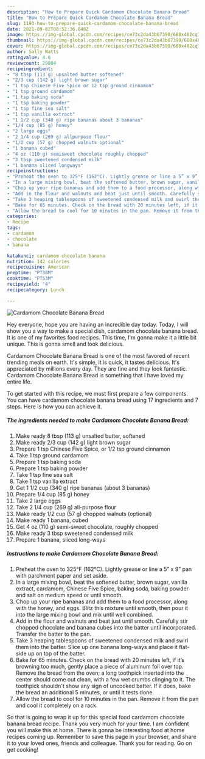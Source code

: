 ```yaml
---
description: "How to Prepare Quick Cardamom Chocolate Banana Bread"
title: "How to Prepare Quick Cardamom Chocolate Banana Bread"
slug: 1193-how-to-prepare-quick-cardamom-chocolate-banana-bread
date: 2021-09-02T08:52:36.840Z
image: https://img-global.cpcdn.com/recipes/ce73c2da43b67390/680x482cq70/cardamom-chocolate-banana-bread-recipe-main-photo.jpg
thumbnail: https://img-global.cpcdn.com/recipes/ce73c2da43b67390/680x482cq70/cardamom-chocolate-banana-bread-recipe-main-photo.jpg
cover: https://img-global.cpcdn.com/recipes/ce73c2da43b67390/680x482cq70/cardamom-chocolate-banana-bread-recipe-main-photo.jpg
author: Sally Watts
ratingvalue: 4.6
reviewcount: 29884
recipeingredient:
- "8 tbsp (113 g) unsalted butter softened"
- "2/3 cup (142 g) light brown sugar"
- "1 tsp Chinese Five Spice or 12 tsp ground cinnamon"
- "1 tsp ground cardamom"
- "1 tsp baking soda"
- "1 tsp baking powder"
- "1 tsp fine sea salt"
- "1 tsp vanilla extract"
- "1 1/2 cup (340 g) ripe bananas about 3 bananas"
- "1/4 cup (85 g) honey"
- "2 large eggs"
- "2 1/4 cup (269 g) allpurpose flour"
- "1/2 cup (57 g) chopped walnuts optional"
- "1 banana cubed"
- "4 oz (110 g) semisweet chocolate roughly chopped"
- "3 tbsp sweetened condensed milk"
- "1 banana sliced longways"
recipeinstructions:
- "Preheat the oven to 325°F (162°C). Lightly grease or line a 5” x 9” pan with parchment paper and set aside."
- "In a large mixing bowl, beat the softened butter, brown sugar, vanilla extract, cardamom, Chinese Five Spice, baking soda, baking powder and salt on medium speed or until smooth."
- "Chop up your ripe bananas and add them to a food processor, along with the honey, and eggs. Blitz this mixture until smooth, then pour it into the large mixing bowl and mix until well combined."
- "Add in the flour and walnuts and beat just until smooth. Carefully stir chopped chocolate and banana cubes into the batter until incorporated. Transfer the batter to the pan."
- "Take 3 heaping tablespoons of sweetened condensed milk and swirl them into the batter. Slice up one banana long-ways and place it flat-side up on top of the batter."
- "Bake for 65 minutes. Check on the bread with 20 minutes left, if it’s browning too much, gently place a piece of aluminum foil over top. Remove the bread from the oven; a long toothpick inserted into the center should come out clean, with a few wet crumbs clinging to it. The toothpick shouldn&#39;t show any sign of uncooked batter. If it does, bake the bread an additional 5 minutes, or until it tests done."
- "Allow the bread to cool for 10 minutes in the pan. Remove it from the pan and cool it completely on a rack."
categories:
- Recipe
tags:
- cardamom
- chocolate
- banana

katakunci: cardamom chocolate banana 
nutrition: 142 calories
recipecuisine: American
preptime: "PT38M"
cooktime: "PT53M"
recipeyield: "4"
recipecategory: Lunch

---
```



![Cardamom Chocolate Banana Bread](https://img-global.cpcdn.com/recipes/ce73c2da43b67390/680x482cq70/cardamom-chocolate-banana-bread-recipe-main-photo.jpg)

Hey everyone, hope you are having an incredible day today. Today, I will show you a way to make a special dish, cardamom chocolate banana bread. It is one of my favorites food recipes. This time, I'm gonna make it a little bit unique. This is gonna smell and look delicious.

Cardamom Chocolate Banana Bread is one of the most favored of recent trending meals on earth. It's simple, it is quick, it tastes delicious. It's appreciated by millions every day. They are fine and they look fantastic. Cardamom Chocolate Banana Bread is something that I have loved my entire life.




To get started with this recipe, we must first prepare a few components. You can have cardamom chocolate banana bread using 17 ingredients and 7 steps. Here is how you can achieve it.

<!--inarticleads1-->

##### The ingredients needed to make Cardamom Chocolate Banana Bread:

1. Make ready 8 tbsp (113 g) unsalted butter, softened
1. Make ready 2/3 cup (142 g) light brown sugar
1. Prepare 1 tsp Chinese Five Spice, or 1/2 tsp ground cinnamon
1. Take 1 tsp ground cardamom
1. Prepare 1 tsp baking soda
1. Prepare 1 tsp baking powder
1. Take 1 tsp fine sea salt
1. Take 1 tsp vanilla extract
1. Get 1 1/2 cup (340 g) ripe bananas (about 3 bananas)
1. Prepare 1/4 cup (85 g) honey
1. Take 2 large eggs
1. Take 2 1/4 cup (269 g) all-purpose flour
1. Make ready 1/2 cup (57 g) chopped walnuts (optional)
1. Make ready 1 banana, cubed
1. Get 4 oz (110 g) semi-sweet chocolate, roughly chopped
1. Make ready 3 tbsp sweetened condensed milk
1. Prepare 1 banana, sliced long-ways




<!--inarticleads2-->

##### Instructions to make Cardamom Chocolate Banana Bread:

1. Preheat the oven to 325°F (162°C). Lightly grease or line a 5” x 9” pan with parchment paper and set aside.
1. In a large mixing bowl, beat the softened butter, brown sugar, vanilla extract, cardamom, Chinese Five Spice, baking soda, baking powder and salt on medium speed or until smooth.
1. Chop up your ripe bananas and add them to a food processor, along with the honey, and eggs. Blitz this mixture until smooth, then pour it into the large mixing bowl and mix until well combined.
1. Add in the flour and walnuts and beat just until smooth. Carefully stir chopped chocolate and banana cubes into the batter until incorporated. Transfer the batter to the pan.
1. Take 3 heaping tablespoons of sweetened condensed milk and swirl them into the batter. Slice up one banana long-ways and place it flat-side up on top of the batter.
1. Bake for 65 minutes. Check on the bread with 20 minutes left, if it’s browning too much, gently place a piece of aluminum foil over top. Remove the bread from the oven; a long toothpick inserted into the center should come out clean, with a few wet crumbs clinging to it. The toothpick shouldn&#39;t show any sign of uncooked batter. If it does, bake the bread an additional 5 minutes, or until it tests done.
1. Allow the bread to cool for 10 minutes in the pan. Remove it from the pan and cool it completely on a rack.




So that is going to wrap it up for this special food cardamom chocolate banana bread recipe. Thank you very much for your time. I am confident you will make this at home. There is gonna be interesting food at home recipes coming up. Remember to save this page in your browser, and share it to your loved ones, friends and colleague. Thank you for reading. Go on get cooking!
